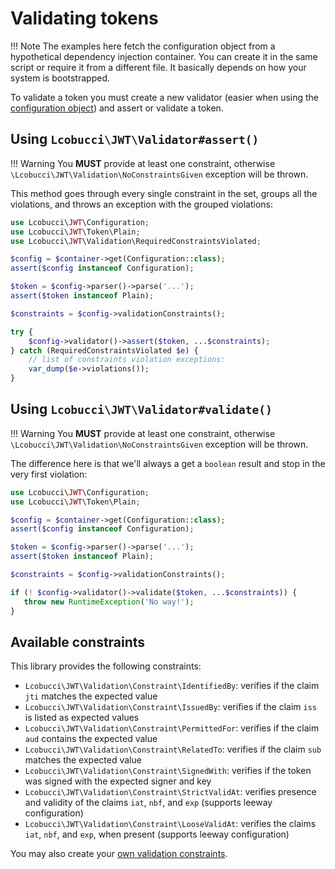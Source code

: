 # Validating tokens

!!! Note
    The examples here fetch the configuration object from a hypothetical dependency injection container.
    You can create it in the same script or require it from a different file. It basically depends on how your system is bootstrapped.

To validate a token you must create a new validator (easier when using the [configuration object](configuration.md)) and assert or validate a token.

## Using `Lcobucci\JWT\Validator#assert()`

!!! Warning
    You **MUST** provide at least one constraint, otherwise `\Lcobucci\JWT\Validation\NoConstraintsGiven` exception will be thrown.

This method goes through every single constraint in the set, groups all the violations, and throws an exception with the grouped violations:

```php
use Lcobucci\JWT\Configuration;
use Lcobucci\JWT\Token\Plain;
use Lcobucci\JWT\Validation\RequiredConstraintsViolated;

$config = $container->get(Configuration::class);
assert($config instanceof Configuration);

$token = $config->parser()->parse('...');
assert($token instanceof Plain);

$constraints = $config->validationConstraints();

try {
    $config->validator()->assert($token, ...$constraints);
} catch (RequiredConstraintsViolated $e) {
    // list of constraints violation exceptions:
    var_dump($e->violations());
}
```

## Using `Lcobucci\JWT\Validator#validate()`

!!! Warning
    You **MUST** provide at least one constraint, otherwise `\Lcobucci\JWT\Validation\NoConstraintsGiven` exception will be thrown.

The difference here is that we'll always a get a `boolean` result and stop in the very first violation:

```php
use Lcobucci\JWT\Configuration;
use Lcobucci\JWT\Token\Plain;

$config = $container->get(Configuration::class);
assert($config instanceof Configuration);

$token = $config->parser()->parse('...');
assert($token instanceof Plain);

$constraints = $config->validationConstraints();

if (! $config->validator()->validate($token, ...$constraints)) {
   throw new RuntimeException('No way!');
}
```

## Available constraints

This library provides the following constraints:

* `Lcobucci\JWT\Validation\Constraint\IdentifiedBy`: verifies if the claim `jti` matches the expected value
* `Lcobucci\JWT\Validation\Constraint\IssuedBy`: verifies if the claim `iss` is listed as expected values
* `Lcobucci\JWT\Validation\Constraint\PermittedFor`: verifies if the claim `aud` contains the expected value
* `Lcobucci\JWT\Validation\Constraint\RelatedTo`: verifies if the claim `sub` matches the expected value
* `Lcobucci\JWT\Validation\Constraint\SignedWith`: verifies if the token was signed with the expected signer and key
* `Lcobucci\JWT\Validation\Constraint\StrictValidAt`: verifies presence and validity of the claims `iat`, `nbf`, and `exp` (supports leeway configuration)
* `Lcobucci\JWT\Validation\Constraint\LooseValidAt`: verifies the claims `iat`, `nbf`, and `exp`, when present (supports leeway configuration)

You may also create your [own validation constraints](extending-the-library.md#validation-constraints).
